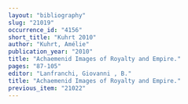 ```yaml
---
layout: "bibliography"
slug: "21019"
occurrence_id: "4156"
short_title: "Kuhrt 2010"
author: "Kuhrt, Amélie"
publication_year: "2010"
title: "Achaemenid Images of Royalty and Empire."
pages: "87-105"
editor: "Lanfranchi, Giovanni , B."
title: "Achaemenid Images of Royalty and Empire."
previous_item: "21022"
---
```

